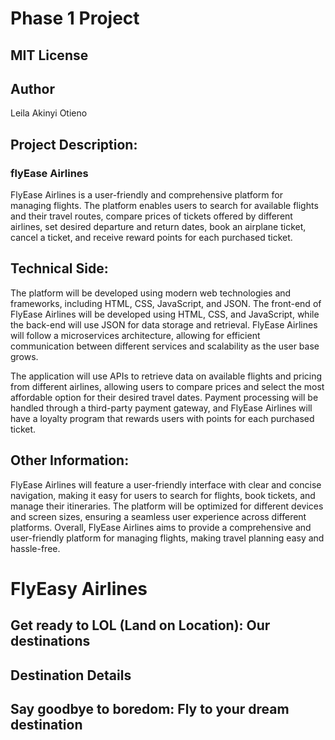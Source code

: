 
<h1>Phase 1 Project </h2>
<h2> MIT License </h2>
<h2>Author</h2>
<p>Leila Akinyi Otieno </p>
 <h2> Project Description:</h2>
 <h3>flyEase Airlines </h2>

 <p>FlyEase Airlines is a user-friendly and comprehensive platform for managing flights. The platform enables users to search for available flights and their travel routes, compare prices of tickets offered by different airlines, set desired departure and return dates, book an airplane ticket, cancel a ticket, and receive reward points for each purchased ticket.</p>

<h2>Technical Side:</h2>

<p>The platform will be developed using modern web technologies and frameworks, including HTML, CSS, JavaScript, and JSON. The front-end of FlyEase Airlines will be developed using HTML, CSS, and JavaScript, while the back-end will use JSON for data storage and retrieval. FlyEase Airlines will follow a microservices architecture, allowing for efficient communication between different services and scalability as the user base grows.

The application will use APIs to retrieve data on available flights and pricing from different airlines, allowing users to compare prices and select the most affordable option for their desired travel dates. Payment processing will be handled through a third-party payment gateway, and FlyEase Airlines will have a loyalty program that rewards users with points for each purchased ticket.</p>



<h2>Other Information:</h2>
<p>
FlyEase Airlines will feature a user-friendly interface with clear and concise navigation, making it easy for users to search for flights, book tickets, and manage their itineraries. The platform will be optimized for different devices and screen sizes, ensuring a seamless user experience across different platforms. Overall, FlyEase Airlines aims to provide a comprehensive and user-friendly platform for managing flights, making travel planning easy and hassle-free.</p>



<!DOCTYPE html>
<html>
<head>
<meta charset="utf-8">
   <title>FlyEasy</title>
   <link rel="stylesheet" href="index.css">
   </head>
<body>
   <h1 centre >FlyEasy Airlines</h1>
    <div class="container">
        <div class="left-panel">
        <h2 class="description-heading">Get ready to LOL (Land on Location): Our destinations</h2>
        <ul id="destinations-list"></ul>
        </div>
    </div>
        <div class="right-panel">
            <h2>Destination Details</h2>
            <div class="destination-wrapper">
            <div id="destination-details"></div>
            <div class="description">
            <h2>Say goodbye to boredom: Fly to your dream destination</h2>
            <div id="description"></div>
            </div>
        <script src="script.js"></script>
      </body>
    </html>